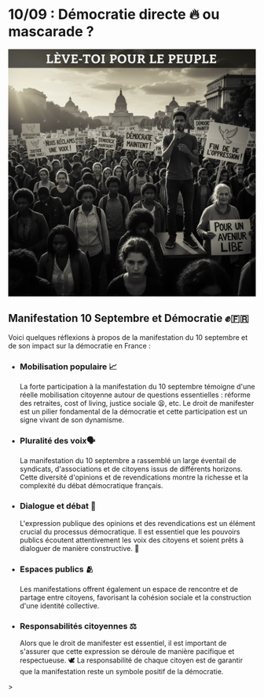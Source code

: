 
# 10/09 : Démocratie directe 🔥 ou mascarade ?  


![Image](Manifestation_10_septembre_et_democratie_1757881689364.webp)

## Manifestation 10 Septembre et Démocratie ✊🇫🇷 

Voici quelques réflexions à propos de la manifestation du 10 septembre et de son impact sur la démocratie en France :

<ul>
  <li>
    <h3>Mobilisation populaire 📈 </h3>
    La forte participation à la manifestation du 10 septembre témoigne d'une réelle mobilisation citoyenne autour de questions essentielles : réforme des retraites, cost of living, justice sociale 😫, etc. 
    Le droit de manifester est un pilier fondamental de la démocratie et cette participation est un signe vivant de son dynamisme.
  </li>
  <li>
    <h3>Pluralité des voix🗣️</h3>
    La manifestation du 10 septembre a rassemblé un large éventail de syndicats, d'associations et de citoyens issus de différents horizons. Cette diversité d'opinions et de revendications montre la richesse et la complexité du débat démocratique français.
  </li>
  <li>
    <h3>Dialogue et  débat 📢</h3>
    L'expression publique des opinions et des revendications est un élément crucial du processus démocratique.  Il est essentiel que les pouvoirs publics écoutent attentivement les voix des citoyens et soient prêts à dialoguer de manière constructive. 🤝
  </li>
  <li>
    <h3>Espaces publics  🫂</h3>
    Les manifestations offrent également un espace de rencontre et de partage entre citoyens, favorisant la cohésion sociale et la construction d'une identité collective.
  </li>
  <li>
    <h3>Responsabilités citoyennes  ⚖️</h3>
    Alors que le droit de manifester est essentiel, il est important de s'assurer que cette expression se déroule de manière pacifique et respectueuse. 🕊️ La responsabilité de chaque citoyen est de garantir que la manifestation reste un symbole positif de la démocratie.
  </li>
</ul>



&gt;
        